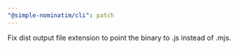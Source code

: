 ```yaml
---
"@simple-nominatim/cli": patch
---
```


Fix dist output file extension to point the binary to .js instead of .mjs.
